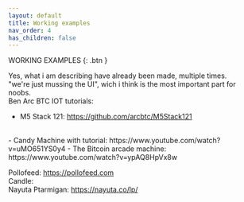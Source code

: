 ```yaml
---
layout: default
title: Working examples
nav_order: 4
has_children: false
---
```



WORKING EXAMPLES
{: .btn }

Yes, what i am describing have already been made, multiple times.
<br> "we're just mussing the UI", wich i think is the most important part for noobs.
<br>
Ben Arc BTC IOT tutorials:
- M5 Stack 121: https://github.com/arcbtc/M5Stack121
<br>
- Candy Machine with tutorial: https://www.youtube.com/watch?v=uMO651YS0y4
- The Bitcoin arcade machine: https://www.youtube.com/watch?v=ypAQ8HpVx8w




Pollofeed:  https://pollofeed.com <br>
Candle: 	<br>
Nayuta Ptarmigan: https://nayuta.co/lp/